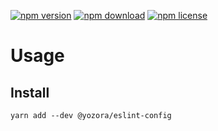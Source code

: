 [![npm version](https://img.shields.io/npm/v/@yozora/eslint-config.svg)](https://www.npmjs.com/package/@yozora/eslint-config)
[![npm download](https://img.shields.io/npm/dm/@yozora/eslint-config.svg)](https://www.npmjs.com/package/@yozora/eslint-config)
[![npm license](https://img.shields.io/npm/l/@yozora/eslint-config.svg)](https://www.npmjs.com/package/@yozora/eslint-config)


# Usage

## Install
```shell
yarn add --dev @yozora/eslint-config
```
